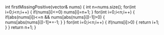 
int firstMissingPositive(vector<int>& nums) {
    int n=nums.size();
    for(int i=0;i<n;i++)
    {
        if(nums[i]<=0) nums[i]=n+1;
    }
    for(int i=0;i<n;i++)
    {
        if(abs(nums[i])<=n && nums[abs(nums[i])-1]>0)
        {
            nums[abs(nums[i])-1]*=-1;
        }
    }
    for(int i=0;i<n;i++)
    {
        if(nums[i]>0)
        {
            return i+1;
        }
    }
    return n+1;
}
